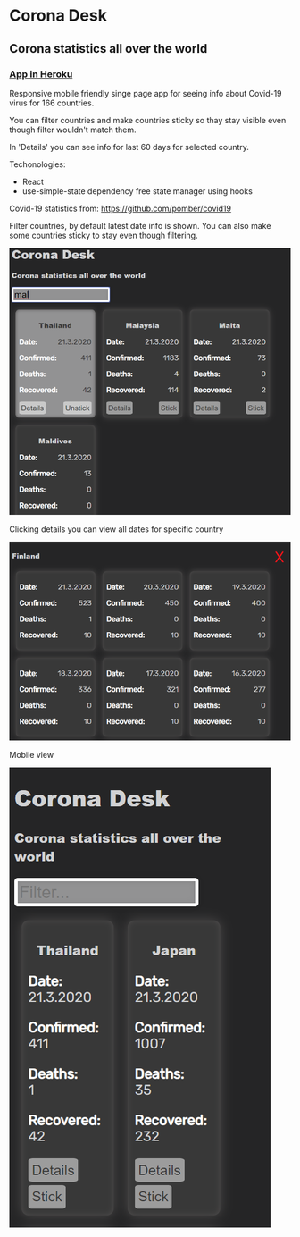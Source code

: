 # Corona Desk

## Corona statistics all over the world

### [App in Heroku](https://coronadesk.herokuapp.com/)

Responsive mobile friendly singe page app for seeing info about Covid-19 virus for 166 countries.

You can filter countries and make countries sticky so thay stay visible even though filter wouldn't match them.

In 'Details' you can see info for last 60 days for selected country.

Techonologies:
- React
- use-simple-state dependency free state manager using hooks

Covid-19 statistics from: https://github.com/pomber/covid19


Filter countries, by default latest date info is shown. You can also make some countries sticky to stay even though filtering.

![filter](https://github.com/villeverkkonen/coronadesk/blob/master/documentation/images/filter.png)


Clicking details you can view all dates for specific country

![details](https://github.com/villeverkkonen/coronadesk/blob/master/documentation/images/details.png)


Mobile view

![mobile](https://github.com/villeverkkonen/coronadesk/blob/master/documentation/images/mobile.png)